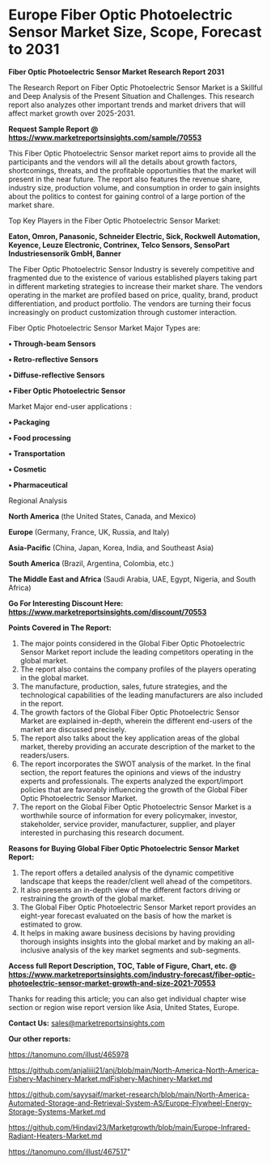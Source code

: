 # Europe Fiber Optic Photoelectric Sensor Market Size, Scope, Forecast to 2031

<strong>Fiber Optic Photoelectric Sensor Market Research Report 2031</strong>

The Research Report on Fiber Optic Photoelectric Sensor Market is a Skillful and Deep Analysis of the Present Situation and Challenges. This research report also analyzes other important trends and market drivers that will affect market growth over 2025-2031.

<strong>Request Sample Report @ <a href=https://www.marketreportsinsights.com/sample/70553>https://www.marketreportsinsights.com/sample/70553</a></strong>

This Fiber Optic Photoelectric Sensor market report aims to provide all the participants and the vendors will all the details about growth factors, shortcomings, threats, and the profitable opportunities that the market will present in the near future. The report also features the revenue share, industry size, production volume, and consumption in order to gain insights about the politics to contest for gaining control of a large portion of the market share.

Top Key Players in the Fiber Optic Photoelectric Sensor Market:

<strong>Eaton, Omron, Panasonic, Schneider Electric, Sick, Rockwell Automation, Keyence, Leuze Electronic, Contrinex, Telco Sensors, SensoPart Industriesensorik GmbH, Banner</strong>

The Fiber Optic Photoelectric Sensor Industry is severely competitive and fragmented due to the existence of various established players taking part in different marketing strategies to increase their market share. The vendors operating in the market are profiled based on price, quality, brand, product differentiation, and product portfolio. The vendors are turning their focus increasingly on product customization through customer interaction.

Fiber Optic Photoelectric Sensor Market Major Types are:

<strong>• Through-beam Sensors

• Retro-reflective Sensors

• Diffuse-reflective Sensors

• Fiber Optic Photoelectric Sensor</strong>

Market Major end-user applications :

<strong>• Packaging

• Food processing

• Transportation

• Cosmetic

• Pharmaceutical</strong>

Regional Analysis

</u><strong><b>North America</b></strong> (the United States, Canada, and Mexico)

<strong><b>Europe </b></strong>(Germany, France, UK, Russia, and Italy)

<strong><b>Asia-Pacific</b></strong> (China, Japan, Korea, India, and Southeast Asia)

<strong><b>South America</b></strong> (Brazil, Argentina, Colombia, etc.)

<strong><b>The Middle East and Africa</b></strong> (Saudi Arabia, UAE, Egypt, Nigeria, and South Africa)

<strong>Go For Interesting Discount Here: <a href=https://www.marketreportsinsights.com/discount/70553>https://www.marketreportsinsights.com/discount/70553</a></strong>

<strong>Points Covered in The Report:</strong>
<ol>
  <li>The major points considered in the Global Fiber Optic Photoelectric Sensor Market report include the leading competitors operating in the global market.</li>
  <li>The report also contains the company profiles of the players operating in the global market.</li>
  <li>The manufacture, production, sales, future strategies, and the technological capabilities of the leading manufacturers are also included in the report.</li>
  <li>The growth factors of the Global Fiber Optic Photoelectric Sensor Market are explained in-depth, wherein the different end-users of the market are discussed precisely.</li>
  <li>The report also talks about the key application areas of the global market, thereby providing an accurate description of the market to the readers/users.</li>
  <li>The report incorporates the SWOT analysis of the market. In the final section, the report features the opinions and views of the industry experts and professionals. The experts analyzed the export/import policies that are favorably influencing the growth of the Global Fiber Optic Photoelectric Sensor Market.</li>
  <li>The report on the Global Fiber Optic Photoelectric Sensor Market is a worthwhile source of information for every policymaker, investor, stakeholder, service provider, manufacturer, supplier, and player interested in purchasing this research document.</li>
</ol>
<strong>Reasons for Buying Global Fiber Optic Photoelectric Sensor Market Report:</strong>

<ol>
  <li>The report offers a detailed analysis of the dynamic competitive landscape that keeps the reader/client well ahead of the competitors.</li>
  <li>It also presents an in-depth view of the different factors driving or restraining the growth of the global market.</li>
  <li>The Global Fiber Optic Photoelectric Sensor Market report provides an eight-year forecast evaluated on the basis of how the market is estimated to grow.</li>
  <li>It helps in making aware business decisions by having providing thorough insights insights into the global market and by making an all-inclusive analysis of the key market segments and sub-segments.</li>
</ol>
<strong>Access full Report Description, TOC, Table of Figure, Chart, etc. @ <a href=https://www.marketreportsinsights.com/industry-forecast/fiber-optic-photoelectric-sensor-market-growth-and-size-2021-70553>https://www.marketreportsinsights.com/industry-forecast/fiber-optic-photoelectric-sensor-market-growth-and-size-2021-70553</a></strong>


Thanks for reading this article; you can also get individual chapter wise section or region wise report version like Asia, United States, Europe.

<strong>Contact Us:</strong>
sales@marketreportsinsights.com

<strong>Our other reports:</strong>

<a href=https://tanomuno.com/illust/465978>https://tanomuno.com/illust/465978</a>

<a href=https://github.com/anjaliiii21/anj/blob/main/North-America-North-America-Fishery-Machinery-Market.mdFishery-Machinery-Market.md>https://github.com/anjaliiii21/anj/blob/main/North-America-North-America-Fishery-Machinery-Market.mdFishery-Machinery-Market.md</a>

<a href=https://github.com/sayysaif/market-research/blob/main/North-America-Automated-Storage-and-Retrieval-System-AS/Europe-Flywheel-Energy-Storage-Systems-Market.md>https://github.com/sayysaif/market-research/blob/main/North-America-Automated-Storage-and-Retrieval-System-AS/Europe-Flywheel-Energy-Storage-Systems-Market.md</a>

<a href=https://github.com/Hindavi23/Marketgrowth/blob/main/Europe-Infrared-Radiant-Heaters-Market.md>https://github.com/Hindavi23/Marketgrowth/blob/main/Europe-Infrared-Radiant-Heaters-Market.md</a>

<a href=https://tanomuno.com/illust/467517>https://tanomuno.com/illust/467517</a>"
